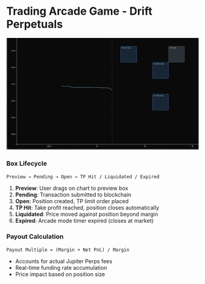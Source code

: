 # Trading Arcade Game - Drift Perpetuals

![img](./demo.png)

### Box Lifecycle
```
Preview → Pending → Open → TP Hit / Liquidated / Expired
```

1. **Preview**: User drags on chart to preview box
2. **Pending**: Transaction submitted to blockchain
3. **Open**: Position created, TP limit order placed
4. **TP Hit**: Take profit reached, position closes automatically
5. **Liquidated**: Price moved against position beyond margin
6. **Expired**: Arcade mode timer expired (closes at market)

### Payout Calculation
```
Payout Multiple = (Margin + Net PnL) / Margin
```
- Accounts for actual Jupiter Perps fees
- Real-time funding rate accumulation
- Price impact based on position size
